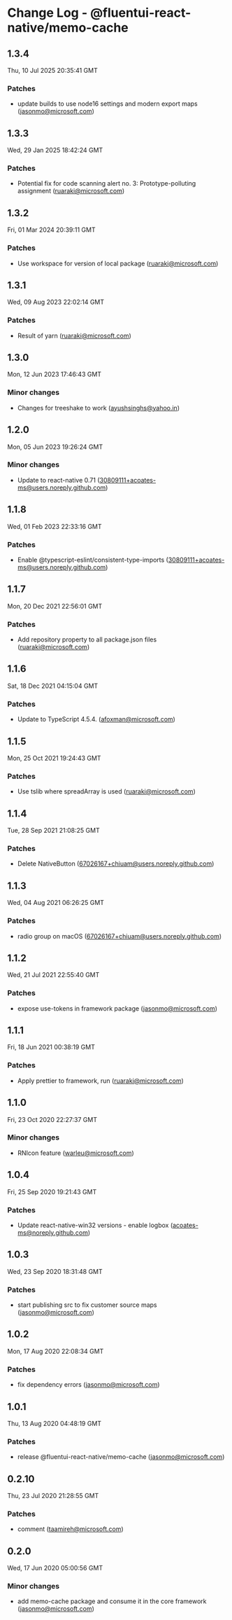 # Change Log - @fluentui-react-native/memo-cache

<!-- This log was last generated on Thu, 10 Jul 2025 20:35:41 GMT and should not be manually modified. -->

<!-- Start content -->

## 1.3.4

Thu, 10 Jul 2025 20:35:41 GMT

### Patches

- update builds to use node16 settings and modern export maps (jasonmo@microsoft.com)

## 1.3.3

Wed, 29 Jan 2025 18:42:24 GMT

### Patches

- Potential fix for code scanning alert no. 3: Prototype-polluting assignment (ruaraki@microsoft.com)

## 1.3.2

Fri, 01 Mar 2024 20:39:11 GMT

### Patches

- Use workspace for version of local package (ruaraki@microsoft.com)

## 1.3.1

Wed, 09 Aug 2023 22:02:14 GMT

### Patches

- Result of yarn (ruaraki@microsoft.com)

## 1.3.0

Mon, 12 Jun 2023 17:46:43 GMT

### Minor changes

- Changes for treeshake to work (ayushsinghs@yahoo.in)

## 1.2.0

Mon, 05 Jun 2023 19:26:24 GMT

### Minor changes

- Update to react-native 0.71 (30809111+acoates-ms@users.noreply.github.com)

## 1.1.8

Wed, 01 Feb 2023 22:33:16 GMT

### Patches

- Enable @typescript-eslint/consistent-type-imports (30809111+acoates-ms@users.noreply.github.com)

## 1.1.7

Mon, 20 Dec 2021 22:56:01 GMT

### Patches

- Add repository property to all package.json files (ruaraki@microsoft.com)

## 1.1.6

Sat, 18 Dec 2021 04:15:04 GMT

### Patches

- Update to TypeScript 4.5.4. (afoxman@microsoft.com)

## 1.1.5

Mon, 25 Oct 2021 19:24:43 GMT

### Patches

- Use tslib where spreadArray is used (ruaraki@microsoft.com)

## 1.1.4

Tue, 28 Sep 2021 21:08:25 GMT

### Patches

- Delete NativeButton (67026167+chiuam@users.noreply.github.com)

## 1.1.3

Wed, 04 Aug 2021 06:26:25 GMT

### Patches

- radio group on macOS (67026167+chiuam@users.noreply.github.com)

## 1.1.2

Wed, 21 Jul 2021 22:55:40 GMT

### Patches

- expose use-tokens in framework package (jasonmo@microsoft.com)

## 1.1.1

Fri, 18 Jun 2021 00:38:19 GMT

### Patches

- Apply prettier to framework, run (ruaraki@microsoft.com)

## 1.1.0

Fri, 23 Oct 2020 22:27:37 GMT

### Minor changes

- RNIcon feature (warleu@microsoft.com)

## 1.0.4

Fri, 25 Sep 2020 19:21:43 GMT

### Patches

- Update react-native-win32 versions - enable logbox (acoates-ms@noreply.github.com)

## 1.0.3

Wed, 23 Sep 2020 18:31:48 GMT

### Patches

- start publishing src to fix customer source maps (jasonmo@microsoft.com)

## 1.0.2

Mon, 17 Aug 2020 22:08:34 GMT

### Patches

- fix dependency errors (jasonmo@microsoft.com)

## 1.0.1

Thu, 13 Aug 2020 04:48:19 GMT

### Patches

- release @fluentui-react-native/memo-cache (jasonmo@microsoft.com)

## 0.2.10

Thu, 23 Jul 2020 21:28:55 GMT

### Patches

- comment (taamireh@microsoft.com)

## 0.2.0

Wed, 17 Jun 2020 05:00:56 GMT

### Minor changes

- add memo-cache package and consume it in the core framework (jasonmo@microsoft.com)
